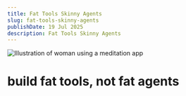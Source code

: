 ```yaml
---
title: Fat Tools Skinny Agents
slug: fat-tools-skinny-agents
publishDate: 19 Jul 2025
description: Fat Tools Skinny Agents
---
```


![Illustration of woman using a meditation app](/assets/blog/casual-life-3d-meditation-crystal.webp)

# build fat tools, not fat agents

